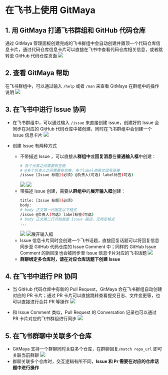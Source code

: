# 在飞书上使用 GitMaya

## 1. 用 GitMaya 打通飞书群组和 GitHub 代码仓库

通过 GitMaya 管理面板创建完成的飞书群组中会自动创建并置顶一个代码仓库信息卡片，通过代码仓库信息卡片可以直接在飞书中查看代码仓库相关信息，或者跳转至 GitHub 代码仓库页面
![](../../asset/img/feishu-3.png)

## 2. 查看 GitMaya 帮助

在飞书群组中，可以通过输入 `/help` 或者 `/man` 来查看 GitMaya 在群组中的操作说明
![](../../asset/img/feishu-4.png)

## 3. 在飞书中进行 Issue 协同

- 在飞书群组中，可以通过输入 `/issue` 来直接创建 issue，创建好的 Issue 会同步在对应的 GitHub 代码仓库中被创建，同时在飞书群组中会创建一个 Issue 信息卡片
  ![](../../asset/img/feishu-5.png)

- 创建 Issue 有两种方式
  - 不带描述 Issue ，可以直接从**群组中**或**回复消息**在**普通输入框**中创建：
    ```bash
    # 各个元素之间需要有空格
    # @多个负责人之间需要有空格，多个label用英文逗号连接
    /issue [Issue 标题](必须) @负责人(可选) label标签(可选)
    ```
    ![](../../asset/img/feishu-6.png)
    ![](../../asset/img/feishu-7.png)
  - 带描述 Issue 创建，需要从**群组中**的**展开输入框**创建：
    ```bash
    title: [Issue 标题](必须)
    body:
    # body 正文第一行固定以下格式
    /issue @负责人(可选) label标签(可选)
    # body 正文第二行开始就是 Issue 描述，无特定格式
    ...
    ```
    ![](../../asset/img/feishu-8.png)
    ![展开输入框](../../asset/img/feishu-9.png)
  - Issue 信息卡片同时会创建一个飞书话题，直接回复话题可以将回复信息同步至 GitHub 代码仓库的 Issue Comment 中；同样的 GitHub Issue Comment 的新回复也会被同步至 Issue 信息卡片对应的飞书话题
    ![](../../asset/img/github-1.png)
  - **群聊绑定多仓库时，请在对应仓库话题下创建 Issue**

## 4. 在飞书中进行 PR 协同

- 当 GitHub 代码仓库中有新的 Pull Request，GitMaya 会在飞书群组自动创建对应的 PR 卡片；通过 PR 卡片可以直接跳转查看提交日志、文件变更等，也可以直接进行合并 PR 等操作
  ![](../../asset/img/feishu-10.png)

- 和 Issue Comment 类似，Pull Request 的 Conversation 记录也可以通过 PR 卡片对应的飞书群组进行同步
  ![](../../asset/img/github-2.png)

## 5. 在飞书群聊中关联多个仓库

- GitMaya 支持一个群聊同时关联多个仓库，在群聊回复`/match repo_url` 即可关联当前群聊
  ![](../../asset/img/feishu-11.png)
- 群聊关联多个仓库时，交互逻辑有所不同，**Issue 和 Pr 需要在对应的仓库话题中进行操作**
